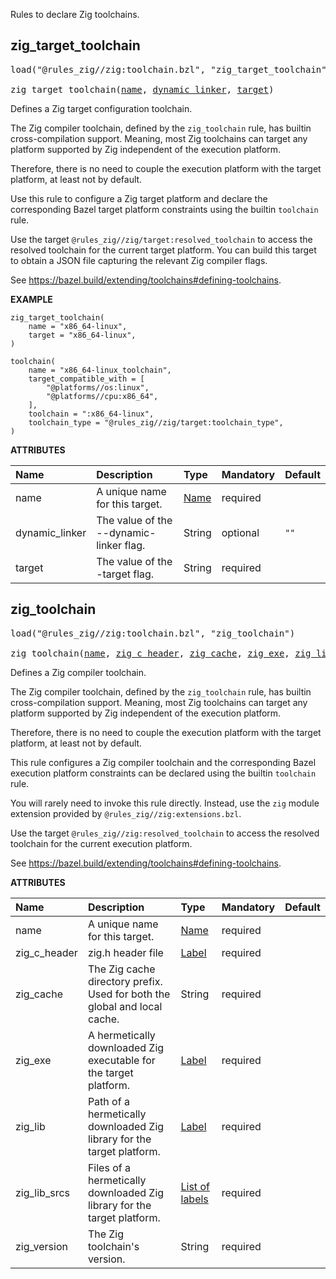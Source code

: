 <!-- Generated with Stardoc: http://skydoc.bazel.build -->

Rules to declare Zig toolchains.

<a id="zig_target_toolchain"></a>

## zig_target_toolchain

<pre>
load("@rules_zig//zig:toolchain.bzl", "zig_target_toolchain")

zig_target_toolchain(<a href="#zig_target_toolchain-name">name</a>, <a href="#zig_target_toolchain-dynamic_linker">dynamic_linker</a>, <a href="#zig_target_toolchain-target">target</a>)
</pre>

Defines a Zig target configuration toolchain.

The Zig compiler toolchain, defined by the `zig_toolchain` rule,
has builtin cross-compilation support.
Meaning, most Zig toolchains can target any platform supported by Zig
independent of the execution platform.

Therefore, there is no need to couple the execution platform
with the target platform, at least not by default.

Use this rule to configure a Zig target platform
and declare the corresponding Bazel target platform constraints
using the builtin `toolchain` rule.

Use the target `@rules_zig//zig/target:resolved_toolchain`
to access the resolved toolchain for the current target platform.
You can build this target to obtain a JSON file
capturing the relevant Zig compiler flags.

See https://bazel.build/extending/toolchains#defining-toolchains.

**EXAMPLE**

```bzl
zig_target_toolchain(
    name = "x86_64-linux",
    target = "x86_64-linux",
)

toolchain(
    name = "x86_64-linux_toolchain",
    target_compatible_with = [
        "@platforms//os:linux",
        "@platforms//cpu:x86_64",
    ],
    toolchain = ":x86_64-linux",
    toolchain_type = "@rules_zig//zig/target:toolchain_type",
)
```

**ATTRIBUTES**


| Name  | Description | Type | Mandatory | Default |
| :------------- | :------------- | :------------- | :------------- | :------------- |
| <a id="zig_target_toolchain-name"></a>name |  A unique name for this target.   | <a href="https://bazel.build/concepts/labels#target-names">Name</a> | required |  |
| <a id="zig_target_toolchain-dynamic_linker"></a>dynamic_linker |  The value of the --dynamic-linker flag.   | String | optional |  `""`  |
| <a id="zig_target_toolchain-target"></a>target |  The value of the -target flag.   | String | required |  |


<a id="zig_toolchain"></a>

## zig_toolchain

<pre>
load("@rules_zig//zig:toolchain.bzl", "zig_toolchain")

zig_toolchain(<a href="#zig_toolchain-name">name</a>, <a href="#zig_toolchain-zig_c_header">zig_c_header</a>, <a href="#zig_toolchain-zig_cache">zig_cache</a>, <a href="#zig_toolchain-zig_exe">zig_exe</a>, <a href="#zig_toolchain-zig_lib">zig_lib</a>, <a href="#zig_toolchain-zig_lib_srcs">zig_lib_srcs</a>, <a href="#zig_toolchain-zig_version">zig_version</a>)
</pre>

Defines a Zig compiler toolchain.

The Zig compiler toolchain, defined by the `zig_toolchain` rule,
has builtin cross-compilation support.
Meaning, most Zig toolchains can target any platform supported by Zig
independent of the execution platform.

Therefore, there is no need to couple the execution platform
with the target platform, at least not by default.

This rule configures a Zig compiler toolchain
and the corresponding Bazel execution platform constraints
can be declared using the builtin `toolchain` rule.

You will rarely need to invoke this rule directly.
Instead, use the `zig` module extension
provided by `@rules_zig//zig:extensions.bzl`.

Use the target `@rules_zig//zig:resolved_toolchain`
to access the resolved toolchain for the current execution platform.

See https://bazel.build/extending/toolchains#defining-toolchains.

**ATTRIBUTES**


| Name  | Description | Type | Mandatory | Default |
| :------------- | :------------- | :------------- | :------------- | :------------- |
| <a id="zig_toolchain-name"></a>name |  A unique name for this target.   | <a href="https://bazel.build/concepts/labels#target-names">Name</a> | required |  |
| <a id="zig_toolchain-zig_c_header"></a>zig_c_header |  zig.h header file   | <a href="https://bazel.build/concepts/labels">Label</a> | required |  |
| <a id="zig_toolchain-zig_cache"></a>zig_cache |  The Zig cache directory prefix. Used for both the global and local cache.   | String | required |  |
| <a id="zig_toolchain-zig_exe"></a>zig_exe |  A hermetically downloaded Zig executable for the target platform.   | <a href="https://bazel.build/concepts/labels">Label</a> | required |  |
| <a id="zig_toolchain-zig_lib"></a>zig_lib |  Path of a hermetically downloaded Zig library for the target platform.   | <a href="https://bazel.build/concepts/labels">Label</a> | required |  |
| <a id="zig_toolchain-zig_lib_srcs"></a>zig_lib_srcs |  Files of a hermetically downloaded Zig library for the target platform.   | <a href="https://bazel.build/concepts/labels">List of labels</a> | required |  |
| <a id="zig_toolchain-zig_version"></a>zig_version |  The Zig toolchain's version.   | String | required |  |


